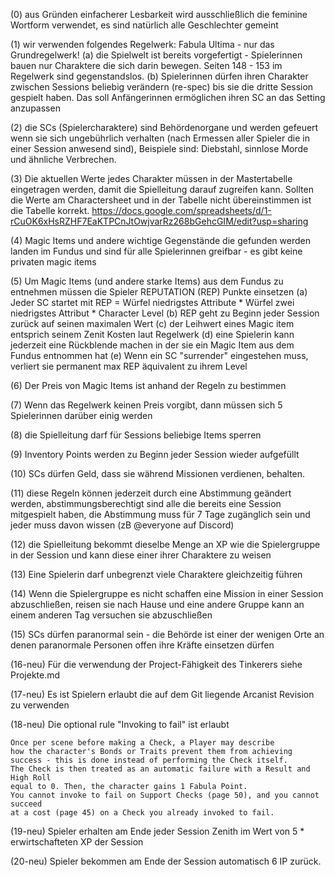(0) aus Gründen einfacherer Lesbarkeit wird ausschließlich die feminine Wortform verwendet, es sind natürlich alle Geschlechter gemeint 

(1) wir verwenden folgendes Regelwerk: Fabula Ultima - nur das Grundregelwerk!
	(a) die Spielwelt ist bereits vorgefertigt - Spielerinnen bauen nur Charaktere die sich darin bewegen. Seiten 148 - 153 im Regelwerk sind gegenstandslos.
	(b) Spielerinnen dürfen ihren Charakter zwischen Sessions beliebig verändern (re-spec) bis sie die dritte Session gespielt haben. Das soll Anfängerinnen ermöglichen ihren SC an das Setting anzupassen

(2) die SCs (Spielercharaktere) sind Behördenorgane und werden gefeuert wenn sie sich ungebührlich verhalten (nach Ermessen aller Spieler die in einer Session anwesend sind), Beispiele sind: Diebstahl, sinnlose Morde und ähnliche Verbrechen.

(3) Die aktuellen Werte jedes Charakter müssen in der Mastertabelle eingetragen werden, damit die Spielleitung darauf zugreifen kann. Sollten die Werte am Charactersheet und in der Tabelle nicht übereinstimmen ist die Tabelle korrekt. https://docs.google.com/spreadsheets/d/1-rCuOK6xHsRZHF7EaKTPCnJtOwjvarRz268bGehcGIM/edit?usp=sharing

(4) Magic Items und andere wichtige Gegenstände die gefunden werden landen im Fundus und sind für alle Spielerinnen greifbar - es gibt keine privaten magic items

(5) Um Magic Items (und andere starke Items) aus dem Fundus zu entnehmen müssen die Spieler REPUTATION (REP) Punkte einsetzen
	(a) Jeder SC startet mit REP = Würfel niedrigstes Attribute * Würfel zwei niedrigstes Attribut * Character Level
	(b) REP geht zu Beginn jeder Session zurück auf seinen maximalen Wert
	(c) der Leihwert eines Magic item entsprich seinem Zenit Kosten laut Regelwerk
	(d) eine Spielerin kann jederzeit eine Rückblende machen in der sie ein Magic Item aus dem Fundus entnommen hat
	(e) Wenn ein SC "surrender" eingestehen muss, verliert sie permanent max REP äquivalent zu ihrem Level
	
(6) Der Preis von Magic Items ist anhand der Regeln zu bestimmen

(7) Wenn das Regelwerk keinen Preis vorgibt, dann müssen sich 5 Spielerinnen darüber einig werden

(8) die Spielleitung darf für Sessions beliebige Items sperren

(9) Inventory Points werden zu Beginn jeder Session wieder aufgefüllt

(10) SCs dürfen Geld, dass sie während Missionen verdienen, behalten.

(11) diese Regeln können jederzeit durch eine Abstimmung geändert werden, abstimmungsberechtigt sind alle die bereits eine Session mitgespielt haben, die Abstimmung muss für 7 Tage zugänglich sein und jeder muss davon wissen (zB @everyone auf Discord)

(12) die Spielleitung bekommt dieselbe Menge an XP wie die Spielergruppe in der Session und kann diese einer ihrer Charaktere zu weisen

(13) Eine Spielerin darf unbegrenzt viele Charaktere gleichzeitig führen

(14) Wenn die Spielergruppe es nicht schaffen eine Mission in einer Session abzuschließen, reisen sie nach Hause und eine andere Gruppe kann an einem anderen Tag versuchen sie abzuschließen

(15) SCs dürfen paranormal sein - die Behörde ist einer der wenigen Orte an denen paranormale Personen offen ihre Kräfte einsetzen dürfen

(16-neu) Für die verwendung der Project-Fähigkeit des Tinkerers siehe Projekte.md

(17-neu) Es ist Spielern erlaubt die auf dem Git liegende Arcanist Revision zu verwenden

(18-neu) Die optional rule "Invoking to fail" ist erlaubt

	Once per scene before making a Check, a Player may describe
	how the character's Bonds or Traits prevent them from achieving
	success - this is done instead of performing the Check itself.
	The Check is then treated as an automatic failure with a Result and High Roll
	equal to 0. Then, the character gains 1 Fabula Point.
	You cannot invoke to fail on Support Checks (page 50), and you cannot succeed
	at a cost (page 45) on a Check you already invoked to fail.

(19-neu) Spieler erhalten am Ende jeder Session Zenith im Wert von 5 * erwirtschafteten XP der Session

(20-neu) Spieler bekommen am Ende der Session automatisch 6 IP zurück.
